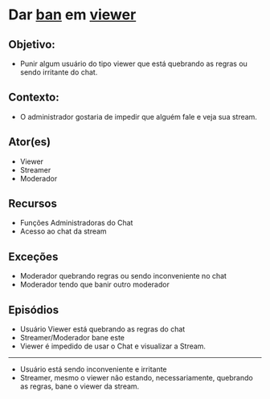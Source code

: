 # Dar [ban](Ban) em [viewer](Viewer)

## Objetivo:
* Punir algum usuário do tipo viewer que está quebrando as regras ou sendo irritante do chat.
## Contexto:
* O administrador gostaria de impedir que alguém fale e veja sua stream.
## Ator(es)
* Viewer 
* Streamer
* Moderador
## Recursos
* Funções Administradoras do Chat
* Acesso ao chat da stream
## Exceções
* Moderador quebrando regras ou sendo inconveniente no chat
* Moderador tendo que banir outro moderador
## Episódios
* Usuário Viewer está quebrando as regras do chat
* Streamer/Moderador bane este
* Viewer é impedido de usar o Chat e visualizar a Stream.
-------
* Usuário está sendo inconveniente e irritante
* Streamer, mesmo o viewer não estando, necessariamente, quebrando as regras, bane o viewer da stream.
